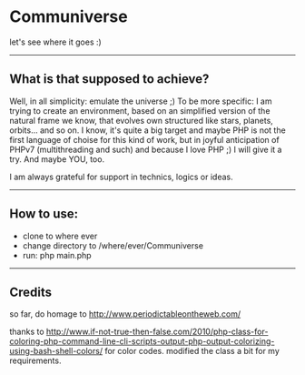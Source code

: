 # Communiverse
let's see where it goes :)


----
## What is that supposed to achieve?
Well, in all simplicity: emulate the universe ;) 
To be more specific: I am trying to create an environment, based on an simplified version of the natural frame we know, that evolves own structured like stars, planets, orbits... and so on. I know, it's quite a big target and maybe PHP is not the first language of choise for this kind of work, but in joyful anticipation of PHPv7 (multithreading and such) and because I love PHP ;) I will give it a try. And maybe YOU, too. 

I am always grateful for support in technics, logics or ideas. 


----
## How to use:
 - clone to where ever
 - change directory to /where/ever/Communiverse
 - run: php main.php


----
## Credits
so far, do homage to http://www.periodictableontheweb.com/

thanks to http://www.if-not-true-then-false.com/2010/php-class-for-coloring-php-command-line-cli-scripts-output-php-output-colorizing-using-bash-shell-colors/ for color codes. modified the class a bit for my requirements.
